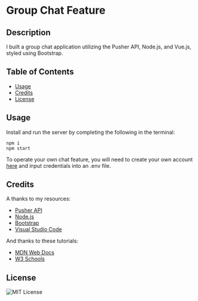 # Group Chat Feature
## Description
I built a group chat application utilizing the Pusher API, Node.js, and Vue.js, styled using Bootstrap.

## Table of Contents
- [Usage](#usage)
- [Credits](#credits)
- [License](#license)

## Usage
Install and run the server by completing the following in the terminal: 
```
npm i
npm start
```

To operate your own chat feature, you will need to create your own account [here](https://dashboard.pusher.com/accounts/sign_in) and input credentials into an .env file.

## Credits
A thanks to my resources:
- [Pusher API](https://pusher.com/?utm_source=google_ads&utm_medium=homepage&utm_campaign=comp_brand_search&gclid=Cj0KCQjw2_OWBhDqARIsAAUNTTGp5T50N_cZR5ELsb16DYlAu1It-i-04Wl_b7-b-EjHQeTdYEzPZxcaApsHEALw_wcB)
- [Node.js](https://nodejs.dev/learn/introduction-to-nodejs) 
- [Bootstrap](https://getbootstrap.com/)
- [Visual Studio Code](https://code.visualstudio.com/download)

And thanks to these tutorials:
- [MDN Web Docs](https://developer.mozilla.org/)
- [W3 Schools](https://www.w3schools.com/)

## License
![MIT License](https://img.shields.io/badge/license-MIT-green)